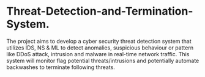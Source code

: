 # Threat-Detection-and-Termination-System.
The project aims to develop a cyber security threat detection system that utilizes IDS, NS & ML to detect anomalies, suspicious behaviour or pattern like DDoS attack, intrusion and malware in real-time network traffic. This system will monitor flag potential threats/intrusions and potentially automate backwashes to terminate following threats.
